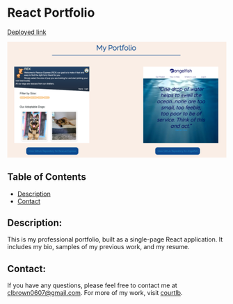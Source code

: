 # React Portfolio
    
  [Deployed link](https://courtlb.github.io/react-portfolio/)

  ![image](https://github.com/courtlb/react-portfolio/blob/master/src/assets/images/screenshot.png?raw=true)

  ## Table of Contents
  * [Description](#description)
  * [Contact](#contact)

  ## Description: 
  This is my professional portfolio, built as a single-page React application. It includes my bio, samples of my previous work, and my resume. 

  ## Contact:
  If you have any questions, please feel free to contact me at clbrown0607@gmail.com. For more of my work, visit [courtlb](https://github.com/courtlb).

